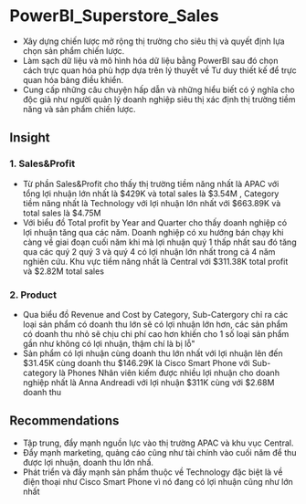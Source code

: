 # PowerBI_Superstore_Sales
- Xây dựng chiến lược mở rộng thị trường cho siêu thị và quyết định lựa chọn sản phẩm chiến lược.
- Làm sạch dữ liệu và mô hình hóa dữ liệu bằng PowerBI sau đó chọn cách trực quan hóa phù hợp dựa trên lý thuyết về Tư duy thiết kế để trực quan hóa bảng điều khiển.
- Cung cấp những câu chuyện hấp dẫn và những hiểu biết có ý nghĩa cho độc giả như người quản lý doanh nghiệp siêu thị xác định thị trường tiềm năng và sản phẩm chiến lược.
## Insight
### 1. Sales&Profit
- Từ phần Sales&Profit cho thấy thị trường tiềm năng nhất là APAC với tổng lợi nhuận lớn nhất là $429K và total sales là $3.54M , Category tiềm năng nhất là Technology với lợi nhuận lớn nhất với $663.89K và total sales là $4.75M
- Với biểu đồ Total profit by Year and Quarter cho thấy doanh nghiệp có lợi nhuận tăng qua các năm. Doanh nghiệp có xu hướng bán chạy khi càng về giai đoạn cuối năm khi mà lợi nhuận quý 1 thấp nhất sau đó tăng qua các quý 2 quý 3 và quý 4 có lợi nhuận lớn nhất trong cả 4 năm nghiên cứu.
Khu vực tiềm năng nhất là Central với $311.38K total profit và $2.82M total sales
### 2. Product
- Qua biểu đồ Revenue and Cost by Category, Sub-Catergory chỉ ra các loại sản phẩm có doanh thu lớn sẽ có lợi nhuận lớn hơn, các sản phẩm có doanh thu nhỏ sẽ chịu chi phí cao hơn khiến cho 1 số loại sản phẩm gần như không có lợi nhuận, thậm chí là bị lỗ"
- Sản phẩm có lợi nhuận cùng doanh thu lớn nhất với lợi nhuận lên đến $31.45K cùng doanh thu $146.29K là Cisco Smart Phone với Sub-category là Phones
Nhân viên kiếm được nhiều lợi nhuận cho doanh nghiệp nhất là Anna Andreadi với lợi nhuận $311K cùng với $2.68M doanh thu
## Recommendations
- Tập trung, đẩy mạnh nguồn lực vào thị trường APAC và khu vục Central.
- Đẩy mạnh marketing, quảng cáo cũng như tài chính vào cuối năm để thu được lợi nhuận, doanh thu lớn nhấ.
- Phát triển và đẩy mạnh sản phẩm thuộc về Technology đặc biệt là về điện thoại như Cisco Smart Phone vì nó đang có lợi nhuận cũng như lớn nhất
